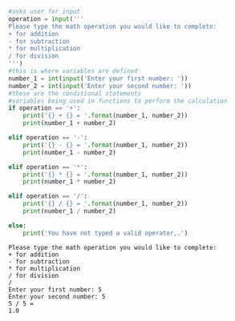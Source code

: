 ```python
#asks user for input
operation = input('''
Please type the math operation you would like to complete:
+ for addition
- for subtraction
* for multiplication
/ for division
''')
#this is where variables are defined
number_1 = int(input('Enter your first number: '))
number_2 = int(input('Enter your second number: '))
#these are the conditional statements 
#variables being used in functions to perform the calculation
if operation == '+':
    print('{} + {} = '.format(number_1, number_2))
    print(number_1 + number_2)

elif operation == '-':
    print('{} - {} = '.format(number_1, number_2))
    print(number_1 - number_2)

elif operation == '*':
    print('{} * {} = '.format(number_1, number_2))
    print(number_1 * number_2)

elif operation == '/':
    print('{} / {} = '.format(number_1, number_2))
    print(number_1 / number_2)

else:
    print('You have not typed a valid operator,.')
```

    
    Please type the math operation you would like to complete:
    + for addition
    - for subtraction
    * for multiplication
    / for division
    /
    Enter your first number: 5
    Enter your second number: 5
    5 / 5 = 
    1.0



```python

```


```python

```
